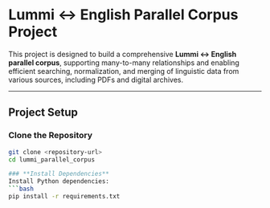 # Lummi ↔ English Parallel Corpus Project

This project is designed to build a comprehensive **Lummi ↔ English parallel corpus**, supporting many-to-many relationships and enabling efficient searching, normalization, and merging of linguistic data from various sources, including PDFs and digital archives.

---

##  **Project Setup**

### **Clone the Repository**
```bash
git clone <repository-url>
cd lummi_parallel_corpus

### **Install Dependencies**
Install Python dependencies:
```bash
pip install -r requirements.txt
